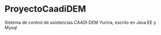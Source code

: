 # ProyectoCaadiDEM

Sistema de control de asistencias CAADI DEM Yuriria, escrito en Java EE y Mysql
